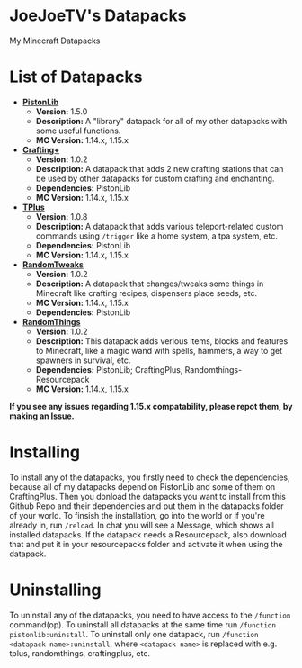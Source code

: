 # JoeJoeTV's Datapacks
My Minecraft Datapacks

# List of Datapacks

* **[PistonLib](https://github.com/JoeJoeTV/datapacks/tree/master/pistonlib)**
  * **Version:** 1.5.0
  * **Description:** A "library" datapack for all of my other datapacks with some useful functions.
  * **MC Version:** 1.14.x, 1.15.x
* **[Crafting+](https://github.com/JoeJoeTV/datapacks/tree/master/craftingplus)**
  * **Version:** 1.0.2
  * **Description:** A datapack that adds 2 new crafting stations that can be used by other datapacks for custom crafting and enchanting.
  * **Dependencies:** PistonLib
  * **MC Version:** 1.14.x, 1.15.x
* **[TPlus](https://github.com/JoeJoeTV/datapacks/tree/master/tplus)**
  * **Version:** 1.0.8
  * **Description:** A datapack that adds various teleport-related custom commands using `/trigger` like a home system, a tpa system, etc.
  * **Dependencies:** PistonLib
  * **MC Version:** 1.14.x, 1.15.x
* **[RandomTweaks](https://github.com/JoeJoeTV/datapacks/tree/master/randomtweaks)**
  * **Version:** 1.0.2
  * **Description:** A datapack that changes/tweaks some things in Minecraft like crafting recipes, dispensers place seeds, etc.
  * **MC Version:** 1.14.x, 1.15.x
  * **Dependencies:** PistonLib
* **[RandomThings](https://github.com/JoeJoeTV/datapacks/tree/master/randomthings)**
  * **Version:** 1.0.2
  * **Description:** This datapack adds verious items, blocks and features to Minecraft, like a magic wand with spells, hammers, a way to                      get spawners in survival, etc.
  * **Dependencies:** PistonLib; CraftingPlus, Randomthings-Resourcepack
  * **MC Version:** 1.14.x, 1.15.x
  
**If you see any issues regarding 1.15.x compatability, please repot them, by making an [Issue](https://github.com/JoeJoeTV/datapacks/issues).**

# Installing
To install any of the datapacks, you firstly need to check the dependencies, because all of my datapacks depend on PistonLib and some of them on CraftingPlus. Then you donload the datapacks you want to install from this Github Repo and their dependencies and put them in the datapacks folder of your world. To finsish the installation, go into the world or if you're already in, run ```/reload```. In chat you will see a Message, which shows all installed datapacks.
If the datapack needs a Resourcepack, also download that and put it in your resourcepacks folder and activate it when using the datapack.

# Uninstalling
To uninstall any of the datapacks, you need to have access to the ```/function``` command(op).
To uninstall all datapacks at the same time run ```/function pistonlib:uninstall```.
To uninstall only one datapack, run ```/function <datapack name>:uninstall```, where ```<datapack name>``` is replaced with e.g. tplus, randomthings, craftingplus, etc.
